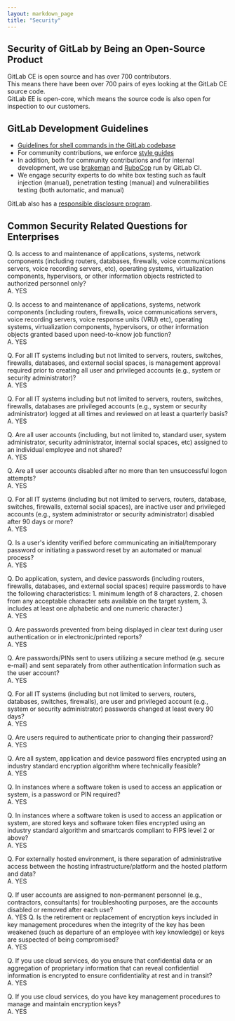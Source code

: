 ```yaml
---
layout: markdown_page
title: "Security"
---
```


## Security of GitLab by Being an Open-Source Product

GitLab CE is open source and has over 700 contributors.  
This means there have been over 700 pairs of eyes looking at the GitLab CE source code.  
GitLab EE is open-core, which means the source code is also open for inspection to our customers.  

## GitLab Development Guidelines
* [Guidelines for shell commands in the GitLab codebase](https://gitlab.com/gitlab-org/gitlab-ce/blob/master/doc/development/shell_commands.md)
* For community contributions, we enforce [style guides](https://gitlab.com/gitlab-org/gitlab-ce/blob/master/CONTRIBUTING.md#style-guides)
* In addition, both for community contributions and for internal development, we use [brakeman](http://brakemanscanner.org/) and [RuboCop](https://github.com/bbatsov/rubocop) run by GitLab CI.
* We engage security experts to do white box testing such as fault injection (manual), penetration testing (manual) and vulnerabilities testing (both automatic, and manual)

GitLab also has a [responsible disclosure program](https://about.gitlab.com/disclosure/).

## Common Security Related Questions for Enterprises

Q. Is access to and maintenance of applications, systems, network components (including routers, databases, firewalls, voice communications servers, voice recording servers, etc), operating systems, virtualization components, hypervisors, or other information objects restricted to authorized personnel only?  
A. YES

Q. Is access to and maintenance of applications, systems, network components (including routers, firewalls, voice communications servers, voice recording servers, voice response units (VRU) etc), operating systems, virtualization components, hypervisors, or other information objects granted based upon need-to-know job function?  
A. YES

Q. For all IT systems including but not limited to servers, routers, switches, firewalls, databases, and external social spaces, is management approval required prior to creating all user and privileged accounts (e.g., system or security administrator)?  
A. YES

Q. For all IT systems including but not limited to servers, routers, switches, firewalls, databases are privileged accounts (e.g., system or security administrator) logged at all times and reviewed on at least a quarterly basis?  
A. YES

Q. Are all user accounts (including, but not limited to, standard user, system administrator, security administrator, internal social spaces, etc) assigned to an individual employee and not shared?  
A. YES

Q. Are all user accounts disabled after no more than ten unsuccessful logon attempts?  
A. YES

Q. For all IT systems (including but not limited to servers, routers, database, switches, firewalls, external social spaces), are inactive user and privileged accounts (e.g., system administrator or security administrator) disabled after 90 days or more?  
A. YES

Q. Is a user's identity verified before communicating an initial/temporary password or initiating a password reset by an automated or manual process?  
A. YES

Q. Do application, system, and device passwords (including routers, firewalls, databases, and external social spaces) require passwords to have the following characteristics: 1. minimum length of 8 characters, 2. chosen from any acceptable character sets available on the target system, 3. includes at least one alphabetic and one numeric character.)  
A. YES

Q. Are passwords prevented from being displayed in clear text during user authentication or in electronic/printed reports?  
A. YES

Q. Are passwords/PINs sent to users utilizing a secure method (e.g. secure e-mail) and sent separately from other authentication information such as the user account?  
A. YES

Q. For all IT systems (including but not limited to servers, routers, databases, switches, firewalls), are user and privileged account (e.g., system or security administrator) passwords changed at least every 90 days?  
A. YES

Q. Are users required to authenticate prior to changing their password?  
A. YES

Q. Are all system, application and device password files encrypted using an industry standard encryption algorithm where technically feasible?  
A. YES

Q. In instances where a software token is used to access an application or system, is a password or PIN required?  
A. YES

Q. In instances where a software token is used to access an application or system, are stored keys and software token files encrypted using an industry standard algorithm and smartcards compliant to FIPS level 2 or above?  
A. YES

Q. For externally hosted environment, is there separation of administrative access between the hosting infrastructure/platform and the hosted platform and data?  
A. YES

Q. If user accounts are assigned to non-permanent personnel (e.g., contractors, consultants)  for troubleshooting purposes, are the accounts disabled or removed after each use?  
A. YES
Q. Is the retirement or replacement of encryption keys included in key management procedures when the integrity of the key has been weakened (such as departure of an employee with key knowledge) or keys are suspected of being compromised?  
A. YES

Q. If you use cloud services, do you ensure that confidential data or an aggregation of proprietary information that can reveal confidential information is encrypted to ensure confidentiality at rest and in transit?  
A. YES

Q. If you use cloud services, do you have key management procedures to manage and maintain encryption keys?  
A. YES
